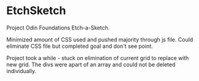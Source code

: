 # EtchSketch

Project Odin Foundations Etch-a-Sketch.

Minimized amount of CSS used and pushed majority through js file. Could eliminate CSS file but completed goal and don't see point.

Project took a while - stuck on elimination of current grid to replace with new grid. The divs were apart of an array and could not be deleted individually. 